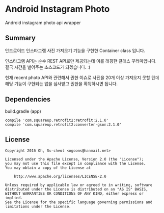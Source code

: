 # Android Instagram Photo

Android instagram photo api wrapper

## Summary

안드로이드 인스타그램 사진 가져오기 기능을 구현한 Container class 입니다.

인스타그램 API는 순수 REST API로만 제공되는데 이를 래핑한 클래스 꾸러미입니다.
결국 시간을 벌어주는 소스코드가 되겠습니다. :)

현재 recent photo API와 관련해서 권한 이슈로 사진을 20개 이상 가져오지 못할 텐데 
해당 기능이 구현되는 앱을 심사받고 권한을 획득하시면 됩니다.

## Dependencies

build.gradle (app)

    compile 'com.squareup.retrofit2:retrofit:2.1.0'
    compile 'com.squareup.retrofit2:converter-gson:2.1.0'

## License

    Copyright 2016 Oh, Su-cheol <ogoons@hanmail.net>

    Licensed under the Apache License, Version 2.0 (the "License");
    you may not use this file except in compliance with the License.
    You may obtain a copy of the License at

        http://www.apache.org/licenses/LICENSE-2.0

    Unless required by applicable law or agreed to in writing, software
    distributed under the License is distributed on an "AS IS" BASIS,
    WITHOUT WARRANTIES OR CONDITIONS OF ANY KIND, either express or implied.
    See the License for the specific language governing permissions and
    limitations under the License.
